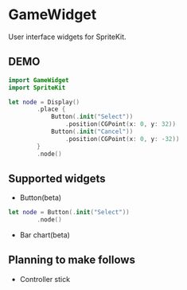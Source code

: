 # GameWidget

User interface widgets for SpriteKit.

## DEMO

```swift
import GameWidget
import SpriteKit

let node = Display()
        .place {
            Button(.init("Select"))
                .position(CGPoint(x: 0, y: 32))
            Button(.init("Cancel"))
                .position(CGPoint(x: 0, y: -32))
        }
        .node()

```

## Supported widgets

- Button(beta)

```swift
let node = Button(.init("Select"))
        .node()
```

- Bar chart(beta)

## Planning to make follows

- Controller stick
